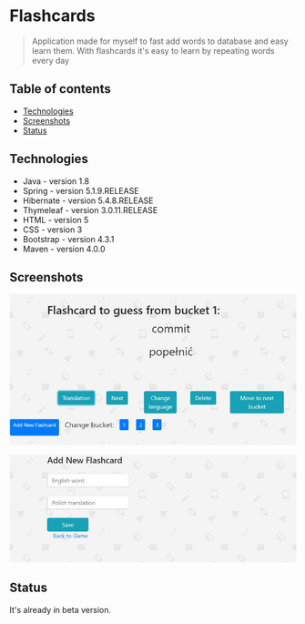 # Flashcards
> Application made for myself to fast add words to database and easy learn them. With flashcards it's easy to learn by repeating words every day

## Table of contents
* [Technologies](#technologies)
* [Screenshots](#screenshots)
* [Status](#status)

## Technologies
* Java - version 1.8
* Spring - version 5.1.9.RELEASE
* Hibernate - version 5.4.8.RELEASE
* Thymeleaf - version 3.0.11.RELEASE
* HTML - version 5
* CSS - version 3
* Bootstrap - version 4.3.1
* Maven - version 4.0.0

## Screenshots
![Example screenshot](./screenshots/screenshot1.jpg)


![Example screenshot](./screenshots/screenshot2.jpg)

## Status

It's already in beta version.



